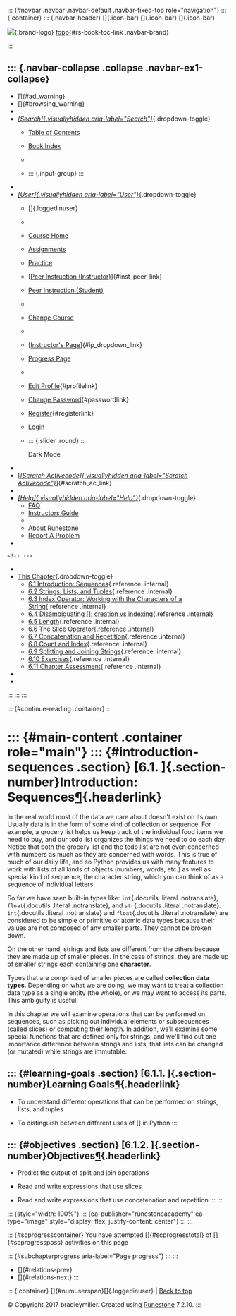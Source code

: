 ::: {#navbar .navbar .navbar-default .navbar-fixed-top role="navigation"}
::: {.container}
::: {.navbar-header}
[]{.icon-bar} []{.icon-bar} []{.icon-bar}

<div>

[![](../_static/img/RAIcon.png)](/runestone/default/user/login){.brand-logo}
[fopp](../index.html){#rs-book-toc-link .navbar-brand}

</div>
:::

::: {.navbar-collapse .collapse .navbar-ex1-collapse}
-   
-   []{#ad_warning}
-   []{#browsing_warning}
-   
-   [*[Search]{.visuallyhidden
    aria-label="Search"}*](#){.dropdown-toggle}
    -   [Table of Contents](../index.html)

    -   [Book Index](../genindex.html)

    -   

    -   ::: {.input-group}
        :::
-   
-   [*[User]{.visuallyhidden aria-label="User"}*](#){.dropdown-toggle}
    -   []{.loggedinuser}

    -   

    -   [Course Home](/ns/course/index)

    -   [Assignments](/assignment/student/chooseAssignment)

    -   [Practice](/runestone/assignments/practice)

    -   [[Peer Instruction
        (Instructor)](/runestone/peer/instructor.html)]{#inst_peer_link}

    -   [Peer Instruction (Student)](/runestone/peer/student.html)

    -   

    -   [Change Course](/runestone/default/courses)

    -   

    -   [[Instructor\'s
        Page](/runestone/admin/index)]{#ip_dropdown_link}

    -   [Progress Page](/runestone/dashboard/studentreport)

    -   

    -   [Edit Profile](/runestone/default/user/profile){#profilelink}

    -   [Change
        Password](/runestone/default/user/change_password){#passwordlink}

    -   [Register](/runestone/default/user/register){#registerlink}

    -   [Login](#)

    -   ::: {.slider .round}
        :::

        Dark Mode
-   
-   [[*[Scratch Activecode]{.visuallyhidden
    aria-label="Scratch Activecode"}*](javascript:runestoneComponents.popupScratchAC())]{#scratch_ac_link}
-   
-   [*[Help]{.visuallyhidden aria-label="Help"}*](#){.dropdown-toggle}
    -   [FAQ](http://runestoneinteractive.org/pages/faq.html)
    -   [Instructors Guide](https://guide.runestone.academy)
    -   
    -   [About Runestone](http://runestoneinteractive.org)
    -   [Report A
        Problem](/runestone/default/reportabug?course=fopp&page=intro-Sequences)
-   

```{=html}
<!-- -->
```
-   
-   [This Chapter](../index.html){.dropdown-toggle}
    -   [6.1 Introduction: Sequences](intro-Sequences.html){.reference
        .internal}
    -   [6.2 Strings, Lists, and
        Tuples](StringsandLists.html){.reference .internal}
    -   [6.3 Index Operator: Working with the Characters of a
        String](IndexOperatorWorkingwiththeCharactersofaString.html){.reference
        .internal}
    -   [6.4 Disambiguating \[\]: creation vs
        indexing](DisabmiguatingSquareBrackets.html){.reference
        .internal}
    -   [6.5 Length](Length.html){.reference .internal}
    -   [6.6 The Slice Operator](TheSliceOperator.html){.reference
        .internal}
    -   [6.7 Concatenation and
        Repetition](ConcatenationandRepetition.html){.reference
        .internal}
    -   [6.8 Count and Index](CountandIndex.html){.reference .internal}
    -   [6.9 Splitting and Joining
        Strings](SplitandJoin.html){.reference .internal}
    -   [6.10 Exercises](Exercises.html){.reference .internal}
    -   [6.11 Chapter Assessment](week2a1.html){.reference .internal}
-   
-   
:::
:::
:::

::: {#continue-reading .container}
:::

::: {#main-content .container role="main"}
::: {#introduction-sequences .section}
[6.1. ]{.section-number}Introduction: Sequences[¶](#introduction-sequences "Permalink to this heading"){.headerlink}
====================================================================================================================

In the real world most of the data we care about doesn't exist on its
own. Usually data is in the form of some kind of collection or sequence.
For example, a grocery list helps us keep track of the individual food
items we need to buy, and our todo list organizes the things we need to
do each day. Notice that both the grocery list and the todo list are not
even concerned with numbers as much as they are concerned with words.
This is true of much of our daily life, and so Python provides us with
many features to work with lists of all kinds of objects (numbers,
words, etc.) as well as special kind of sequence, the character string,
which you can think of as a sequence of individual letters.

So far we have seen built-in types like: `int`{.docutils .literal
.notranslate}, `float`{.docutils .literal .notranslate}, and
`str`{.docutils .literal .notranslate}. `int`{.docutils .literal
.notranslate} and `float`{.docutils .literal .notranslate} are
considered to be simple or primitive or atomic data types because their
values are not composed of any smaller parts. They cannot be broken
down.

On the other hand, strings and lists are different from the others
because they are made up of smaller pieces. In the case of strings, they
are made up of smaller strings each containing one **character**.

Types that are comprised of smaller pieces are called **collection data
types**. Depending on what we are doing, we may want to treat a
collection data type as a single entity (the whole), or we may want to
access its parts. This ambiguity is useful.

In this chapter we will examine operations that can be performed on
sequences, such as picking out individual elements or subsequences
(called slices) or computing their length. In addition, we'll examine
some special functions that are defined only for strings, and we'll find
out one importance difference between strings and lists, that lists can
be changed (or mutated) while strings are immutable.

::: {#learning-goals .section}
[6.1.1. ]{.section-number}Learning Goals[¶](#learning-goals "Permalink to this heading"){.headerlink}
-----------------------------------------------------------------------------------------------------

-   To understand different operations that can be performed on strings,
    lists, and tuples

-   To distinguish between different uses of \[\] in Python
:::

::: {#objectives .section}
[6.1.2. ]{.section-number}Objectives[¶](#objectives "Permalink to this heading"){.headerlink}
---------------------------------------------------------------------------------------------

-   Predict the output of split and join operations

-   Read and write expressions that use slices

-   Read and write expressions that use concatenation and repetition
:::
:::

::: {style="width: 100%"}
::: {ea-publisher="runestoneacademy" ea-type="image" style="display: flex; justify-content: center"}
:::
:::

::: {#scprogresscontainer}
You have attempted []{#scprogresstotal} of []{#scprogressposs}
activities on this page

::: {#subchapterprogress aria-label="Page progress"}
:::
:::

-   [[](toctree.html)]{#relations-prev}
-   [[](StringsandLists.html)]{#relations-next}
:::

::: {.container}
[]{#numuserspan}[]{.loggedinuser} \| [Back to top](#)

© Copyright 2017 bradleymiller. Created using
[Runestone](http://runestoneinteractive.org/) 7.2.10.
:::
